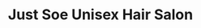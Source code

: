 ---
title: "Just Soe Unisex Hair Salon"
url: /gillingham/just-soe-unisex-hair-salon/
shop: hairdresser
---